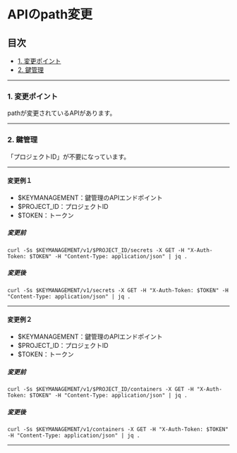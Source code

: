 # APIのpath変更  

## 目次  

<!-- TOC depthFrom:3 depthTo:3 withLinks:1 updateOnSave:1 orderedList:0 -->

- [1. 変更ポイント](#1-変更ポイント)
- [2. 鍵管理](#2-鍵管理)

<!-- /TOC -->


---

### 1. 変更ポイント  

pathが変更されているAPIがあります。  


---

### 2. 鍵管理  

「プロジェクトID」が不要になっています。  


---

#### 変更例１  

- $KEYMANAGEMENT：鍵管理のAPIエンドポイント  
- $PROJECT_ID：プロジェクトID  
- $TOKEN：トークン  


##### 変更前  

```
curl -Ss $KEYMANAGEMENT/v1/$PROJECT_ID/secrets -X GET -H "X-Auth-Token: $TOKEN" -H "Content-Type: application/json" | jq .
```

##### 変更後  

```
curl -Ss $KEYMANAGEMENT/v1/secrets -X GET -H "X-Auth-Token: $TOKEN" -H "Content-Type: application/json" | jq .
```


---

#### 変更例２  

- $KEYMANAGEMENT：鍵管理のAPIエンドポイント  
- $PROJECT_ID：プロジェクトID  
- $TOKEN：トークン  


##### 変更前  

```
curl -Ss $KEYMANAGEMENT/v1/$PROJECT_ID/containers -X GET -H "X-Auth-Token: $TOKEN" -H "Content-Type: application/json" | jq .
```

##### 変更後  

```
curl -Ss $KEYMANAGEMENT/v1/containers -X GET -H "X-Auth-Token: $TOKEN" -H "Content-Type: application/json" | jq .
```


---
